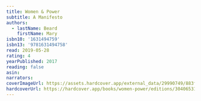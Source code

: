 ```yaml
---
title: Women & Power
subtitle: A Manifesto
authors:
  - lastName: Beard
    firstName: Mary
isbn10: '1631494759'
isbn13: '9781631494758'
read: 2019-05-28
rating: 4
yearPublished: 2017
reading: false
asin:
narrators:
coverImageUrl: https://assets.hardcover.app/external_data/29990749/883f6e0cfa179e05916c4fe00a39db218e353d5a.jpeg
hardcoverUrl: https://hardcover.app/books/women-power/editions/30406531
---
```

